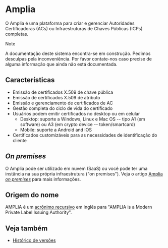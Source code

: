 ﻿# Amplia

O Amplia é uma plataforma para criar e gerenciar Autoridades Certificadoras (ACs) ou Infraestruturas de Chaves Públicas (ICPs) completas.

> [!NOTE]
> A documentação deste sistema encontra-se em construção. Pedimos desculpas pela inconveniência. Por favor contate-nos caso
> precise de alguma informação que ainda não está documentada.

## Características

* Emissão de certificados X.509 de chave pública 
* Emissão de certificados X.509 de atributo
* Emissão e gerenciamento de certificados de AC
* Gestão completa do ciclo de vida do certificado
* Usuários podem emitir certificados no desktop ou em celular
  * Desktop: suporte a Windows, Linux e Mac OS -- tipo A1 (em software) ou A3 (em crypto device -- token/smartcard)
  * Mobile: suporte a Android and iOS
* Certificados customizáveis para as necessidades de identificação do cliente

## *On premises*

O Amplia pode ser utilizado em nuvem (SaaS) ou você pode ter uma instância na sua própria infraestrutura ("on premises"). Veja o
artigo [Amplia *on premises*](on-premises/index.md) para mais informações.

## Origem do nome

AMPLIA é um [acrônimo recursivo](https://pt.wikipedia.org/wiki/Acr%C3%B4nimo_recursivo) em inglês para "AMPLIA is a Modern Private Label Issuing Authority".

## Veja também

* [Histórico de versões](changelog.md)
